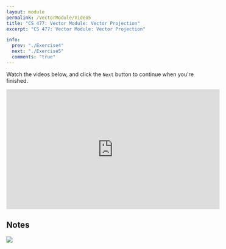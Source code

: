 ```yaml
---
layout: module
permalink: /VectorModule/Video5
title: "CS 477: Vector Module: Vector Projection"
excerpt: "CS 477: Vector Module: Vector Projection"

info:
  prev: "./Exercise4"
  next: "./Exercise5"
  comments: "true"
---
```


<p>
Watch the videos below, and click the <code>Next</code> button to continue when you're finished.  
</p>
<p></p>
<p>


<iframe width="560" height="315" src="https://www.youtube.com/embed/C1r1qE6wzaQ" title="YouTube video player" frameborder="0" allow="accelerometer; autoplay; clipboard-write; encrypted-media; gyroscope; picture-in-picture" allowfullscreen></iframe>

</p>

<p></p>

<h2>Notes</h2>

<img src = "../images/VectorModule/Projection.svg">